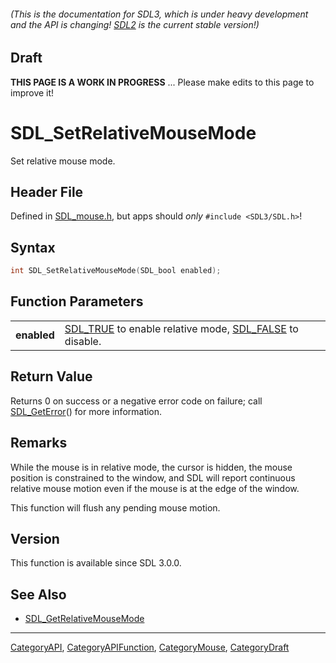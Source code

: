 ###### (This is the documentation for SDL3, which is under heavy development and the API is changing! [SDL2](https://wiki.libsdl.org/SDL2/) is the current stable version!)

## Draft

**THIS PAGE IS A WORK IN PROGRESS** ... Please make edits to this page to improve it!
# SDL_SetRelativeMouseMode

Set relative mouse mode.

## Header File

Defined in [SDL_mouse.h](https://github.com/libsdl-org/SDL/blob/main/include/SDL3/SDL_mouse.h), but apps should _only_ `#include <SDL3/SDL.h>`!

## Syntax

```c
int SDL_SetRelativeMouseMode(SDL_bool enabled);

```

## Function Parameters

|                 |                                                                                  |
| --------------- | -------------------------------------------------------------------------------- |
| **enabled**     | [SDL_TRUE](SDL_TRUE) to enable relative mode, [SDL_FALSE](SDL_FALSE) to disable. |

## Return Value

Returns 0 on success or a negative error code on failure; call
[SDL_GetError](SDL_GetError)() for more information.

## Remarks

While the mouse is in relative mode, the cursor is hidden, the mouse
position is constrained to the window, and SDL will report continuous
relative mouse motion even if the mouse is at the edge of the window.

This function will flush any pending mouse motion.

## Version

This function is available since SDL 3.0.0.

## See Also

* [SDL_GetRelativeMouseMode](SDL_GetRelativeMouseMode)

----
[CategoryAPI](CategoryAPI), [CategoryAPIFunction](CategoryAPIFunction), [CategoryMouse](CategoryMouse), [CategoryDraft](CategoryDraft)


